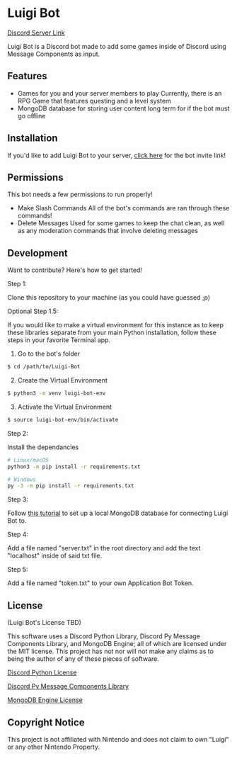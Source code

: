 # Luigi Bot

[Discord Server Link](https://discord.gg/wz8jzp3czd)

Luigi Bot is a Discord bot made to add some games inside of Discord using Message Components as input.

## Features

- Games for you and your server members to play
    Currently, there is an RPG Game that features questing and a level system
- MongoDB database for storing user content long term for if the bot must go offline

## Installation

If you'd like to add Luigi Bot to your server, [click here](https://discord.com/oauth2/authorize?client_id=421169985617002496&scope=bot+applications.commands) for the bot invite link!

## Permissions
This bot needs a few permissions to run properly!
- Make Slash Commands
    All of the bot's commands are ran through these commands!
- Delete Messages
    Used for some games to keep the chat clean, as well as any moderation commands that involve deleting messages

## Development

Want to contribute? Here's how to get started!

Step 1:

Clone this repository to your machine (as you could have guessed ;p)

Optional Step 1.5:

If you would like to make a virtual environment for this instance as to keep these libraries separate from your main Python installation, follow these steps in your favorite Terminal app.

1. Go to the bot's folder
```sh
$ cd /path/to/Luigi-Bot
```
2. Create the Virtual Environment
```sh
$ python3 -m venv luigi-bot-env
```

3. Activate the Virtual Environment
```sh
$ source luigi-bot-env/bin/activate
```

Step 2:

Install the dependancies
```sh
# Linux/macOS
python3 -m pip install -r requirements.txt

# Windows
py -3 -m pip install -r requirements.txt
```

Step 3:

Follow [this tutorial](https://docs.mongodb.com/manual/installation/) to set up a local MongoDB database for connecting Luigi Bot to.

Step 4:

Add a file named "server.txt" in the root directory and add the text "localhost" inside of said txt file.

Step 5:

Add a file named "token.txt" to your own Application Bot Token.

## License

(Luigi Bot's License TBD)

This software uses a Discord Python Library, Discord Py Message Components Library, and MongoDB Engine; all of which are licensed under the MIT license. This project has not nor will not make any claims as to being the author of any of these pieces of software.

[Discord Python License][DPLL]

[Discord Py Message Components Library][MCLL]

[MongoDB Engine License][MDGEL]

## Copyright Notice
This project is not affiliated with Nintendo and does not claim to own "Luigi" or any other Nintendo Property.

[DPL]: <https://github.com/Pycord-Development/pycord>
[DPLL]: <https://github.com/Pycord-Development/pycord/blob/master/LICENSE>
[MCL]: <https://github.com/discord-py-slash-commands/discord-py-interactions>
[MCLL]: <https://github.com/discord-py-slash-commands/discord-py-interactions/blob/master/LICENSE>
[MDGE]: <http://mongoengine.org>
[MDGEL]: <https://github.com/MongoEngine/mongoengine/blob/master/LICENSE>
